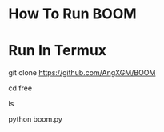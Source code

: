 # How To Run BOOM

# Run In Termux

git clone https://github.com/AngXGM/BOOM

cd free

ls

python boom.py
